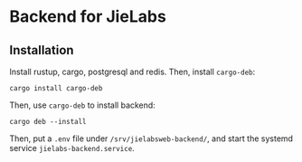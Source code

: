 # Backend for JieLabs

## Installation

Install rustup, cargo, postgresql and redis. Then, install `cargo-deb`:

```shell
cargo install cargo-deb
```

Then, use `cargo-deb` to install backend:

```shell
cargo deb --install
```

Then, put a `.env` file under `/srv/jielabsweb-backend/`, and start the systemd service `jielabs-backend.service`.